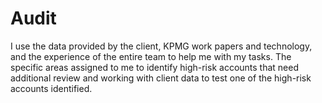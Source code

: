 # Audit
I use the data provided by the client, KPMG work papers and technology, and the experience of the entire team to help me with my tasks. The specific areas assigned to me to identify high-risk accounts that need additional review and working with client data to test one of the high-risk accounts identified.
